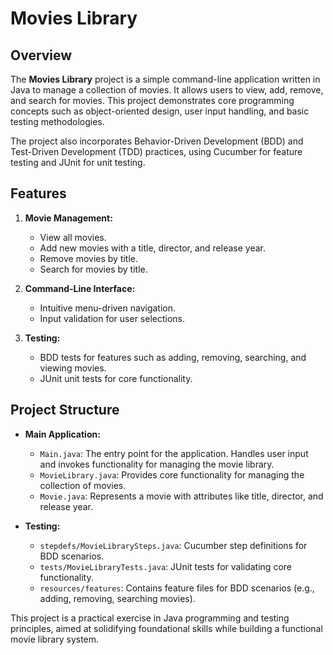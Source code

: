 # Movies Library

## Overview

The **Movies Library** project is a simple command-line application written in Java to manage a collection of movies. It allows users to view, add, remove, and search for movies. This project demonstrates core programming concepts such as object-oriented design, user input handling, and basic testing methodologies.

The project also incorporates Behavior-Driven Development (BDD) and Test-Driven Development (TDD) practices, using Cucumber for feature testing and JUnit for unit testing.

## Features

1. **Movie Management:**
    - View all movies.
    - Add new movies with a title, director, and release year.
    - Remove movies by title.
    - Search for movies by title.

2. **Command-Line Interface:**
    - Intuitive menu-driven navigation.
    - Input validation for user selections.

3. **Testing:**
    - BDD tests for features such as adding, removing, searching, and viewing movies.
    - JUnit unit tests for core functionality.

## Project Structure

- **Main Application:**
    - `Main.java`: The entry point for the application. Handles user input and invokes functionality for managing the movie library.
    - `MovieLibrary.java`: Provides core functionality for managing the collection of movies.
    - `Movie.java`: Represents a movie with attributes like title, director, and release year.

- **Testing:**
    - `stepdefs/MovieLibrarySteps.java`: Cucumber step definitions for BDD scenarios.
    - `tests/MovieLibraryTests.java`: JUnit tests for validating core functionality.
    - `resources/features`: Contains feature files for BDD scenarios (e.g., adding, removing, searching movies).

This project is a practical exercise in Java programming and testing principles, aimed at solidifying foundational skills while building a functional movie library system.
